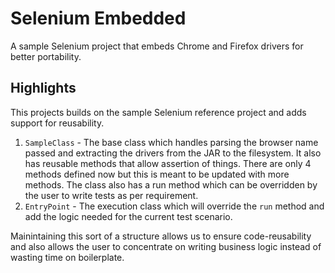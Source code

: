 # Selenium Embedded

A sample Selenium project that embeds Chrome and Firefox drivers for better portability.

## Highlights

This projects builds on the sample Selenium reference project and adds support for reusability.

1. `SampleClass` - The base class which handles parsing the browser name passed and extracting the drivers from the JAR to the filesystem. It also has reusable methods that allow assertion of things. There are only 4 methods defined now but this is meant to be updated with more methods. The class also has a run method which can be overridden by the user to write tests as per requirement.
2. `EntryPoint` - The execution class which will override the `run` method and add the logic needed for the current test scenario.

Mainintaining this sort of a structure allows us to ensure code-reusability and also allows the user to concentrate on writing business logic instead of wasting time on boilerplate.

